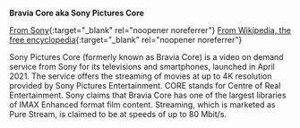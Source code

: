**Bravia Core aka Sony Pictures Core**<br>

[From Sony](https://electronics.sony.com/bravia-core){:target="_blank" rel="noopener noreferrer"}
[From Wikipedia, the free encyclopedia](https://en.wikipedia.org/wiki/Sony_Pictures_Core){:target="_blank" rel="noopener noreferrer"}

Sony Pictures Core (formerly known as Bravia Core) is a video on demand service from Sony for its televisions and smartphones, launched in April 2021. The service offers the streaming of movies at up to 4K resolution provided by Sony Pictures Entertainment. CORE stands for Centre of Real Entertainment.
Sony claims that Bravia Core has one of the largest libraries of IMAX Enhanced format film content. Streaming, which is marketed as Pure Stream, is claimed to be at speeds of up to 80 Mbit/s.
